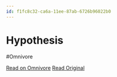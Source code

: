 ```yaml
---
id: f1fc8c32-ca6a-11ee-87ab-6726b96022b0
---
```


# Hypothesis
#Omnivore

[Read on Omnivore](https://omnivore.app/me/hypothesis-18da26dbbd7)
[Read Original](https://hypothes.is/a/Ums6MMpjEe6-qWPkQ1-WVA)

